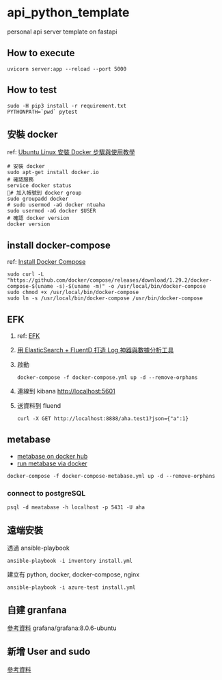 # api_python_template

personal api server template on fastapi

## How to execute

```shell
uvicorn server:app --reload --port 5000
```

## How to test

```shell
sudo -H pip3 install -r requirement.txt 
PYTHONPATH=`pwd` pytest
```

## 安裝 docker

ref: [Ubuntu Linux 安裝 Docker 步驟與使用教學](https://blog.gtwang.org/virtualization/ubuntu-linux-install-docker-tutorial/)

```shell
# 安裝 docker 
sudo apt-get install docker.io
# 確認服務
service docker status
# 加入帳號到 docker group
sudo groupadd docker
# sudo usermod -aG docker ntuaha
sudo usermod -aG docker $USER
# 確認 docker version
docker version
```

## install docker-compose

ref: [Install Docker Compose](https://docs.docker.com/compose/install/)

```shell
sudo curl -L "https://github.com/docker/compose/releases/download/1.29.2/docker-compose-$(uname -s)-$(uname -m)" -o /usr/local/bin/docker-compose
sudo chmod +x /usr/local/bin/docker-compose
sudo ln -s /usr/local/bin/docker-compose /usr/bin/docker-compose
```

## EFK

1. ref: [EFK](https://blog.yowko.com/docker-efk/)
2. [用 ElasticSearch + FluentD 打造 Log 神器與數據分析工具](https://blog.toright.com/posts/5133/%E7%94%A8-elasticsearch-fluentd-%E6%89%93%E9%80%A0-log-%E7%A5%9E%E5%99%A8%E8%88%87%E6%95%B8%E6%93%9A%E5%88%86%E6%9E%90%E5%B7%A5%E5%85%B7.html)
3. 啟動

    ```shell
    docker-compose -f docker-compose.yml up -d --remove-orphans
    ```

4. 連線到 kibana [http://localhost:5601](http://localhost:5601)
5. 送資料到 fluend

    ```shell
    curl -X GET http://localhost:8888/aha.test1?json={"a":1}
    ```

## metabase

- [metabase on docker hub](https://hub.docker.com/r/metabase/metabase)
- [run metabase via docker](https://www.metabase.com/docs/latest/operations-guide/running-metabase-on-docker.html)

```shell
docker-compose -f docker-compose-metabase.yml up -d --remove-orphans
```

### connect to postgreSQL

```shell
psql -d meatabase -h localhost -p 5431 -U aha
```

## 遠端安裝

透過 ansible-playbook

```shell
ansible-playbook -i inventory install.yml
```

建立有 python, docker, docker-compose, nginx
```shell
ansible-playbook -i azure-test install.yml
```


## 自建 granfana

[參考資料](https://grafana.com/docs/grafana/latest/installation/docker/)
grafana/grafana:8.0.6-ubuntu

## 新增 User and sudo

[參考資料](http://note.drx.tw/2008/03/ubuntuadduser-part1.html)

